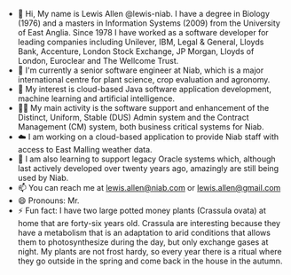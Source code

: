 - 👋 Hi, My name is Lewis Allen @lewis-niab. I have a degree in Biology (1976) and a masters in Information Systems (2009) from the University of East Anglia. Since 1978 I have worked as a software developer for leading companies including Unilever, IBM, Legal & General, Lloyds Bank, Accenture, London Stock Exchange, JP Morgan, Lloyds of London, Euroclear and The Wellcome Trust.
- 🏢 I'm currently a senior software engineer at Niab, which is a major international centre for plant science, crop evaluation and agronomy.
- 👀 My interest is cloud-based Java software application development, machine learning and artificial intelligence.
- 👷‍♂️ My main activity is the software support and enhancement of the Distinct, Uniform, Stable (DUS) Admin system and the Contract Management (CM) system, both business critical systems for Niab.
- ☁️ I am working on a cloud-based application to provide Niab staff with access to East Malling weather data.
- 🌱 I am also learning to support legacy Oracle systems which, although last actively developed over twenty years ago, amazingly are still being used by Niab. 
- 📫 You can reach me at lewis.allen@niab.com or lewis.allen@gmail.com
- 😄 Pronouns: Mr.
- ⚡ Fun fact: I have two large potted money plants (Crassula ovata) at home that are forty-six years old. Crassula are interesting because they have a metabolism that is an adaptation to arid conditions that allows them to photosynthesize during the day, but only exchange gases at night.  My plants are not frost hardy, so every year there is a ritual where they go outside in the spring and come back in the house in the autumn.

<!---
lewis-niab/lewis-niab is a ✨ special ✨ repository because its `README.md` (this file) appears on your GitHub profile.
You can click the Preview link to take a look at your changes.
--->
